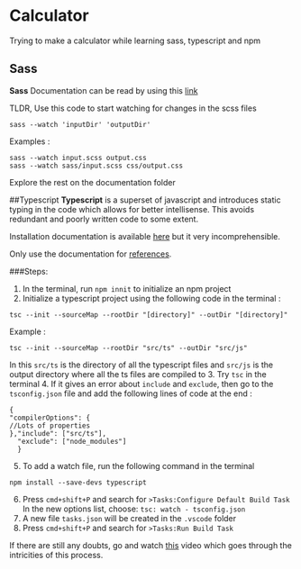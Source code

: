 # Calculator
Trying to make a calculator while learning sass, typescript and npm

## Sass
**Sass** Documentation can be read by using this [link](https://sass-lang.com/guide)

TLDR, 
Use this code to start watching for changes in the scss files

```
sass --watch 'inputDir' 'outputDir'
```
Examples :

```
sass --watch input.scss output.css
sass --watch sass/input.scss css/output.css
```

Explore the rest on the documentation folder

##Typescript
**Typescript** is a superset of javascript and introduces static typing in the code which allows for better intellisense.
This avoids redundant and poorly written code to some extent.

Installation documentation is available [here](https://www.typescriptlang.org/download) but it very incomprehensible.

Only use the documentation for [references](https://www.typescriptlang.org/docs/).

###Steps:
1. In the terminal, run
	`npm innit` to initialize an npm project
2. Initialize a typescript project using the following code in the terminal :
```
tsc --init --sourceMap --rootDir "[directory]" --outDir "[directory]"
```
Example :
```
tsc --init --sourceMap --rootDir "src/ts" --outDir "src/js"
```
In this `src/ts` is the directory of all the typescript files and `src/js` is the output directory where all the ts files are compiled to
3. Try `tsc` in the terminal
4. If it gives an error about `include` and `exclude`, then go to the `tsconfig.json` file and add the following lines of code at the end :
```
{
"compilerOptions": {
//Lots of properties
},"include": ["src/ts"],
  "exclude": ["node_modules"]
  }
```
5. To add a watch file, run the following command in the terminal
```
npm install --save-devs typescript
```
6. Press `cmd+shift+P` and search for `>Tasks:Configure Default Build Task`
In the new options list, choose:
`tsc: watch - tsconfig.json`
7. A new file `tasks.json` will be created in the `.vscode` folder
8. Press `cmd+shift+P` and search for `>Tasks:Run Build Task`


If there are still any doubts, go and watch [this](https://www.youtube.com/watch?v=4zdBk6wisxc) video which goes through the intricities of this process.